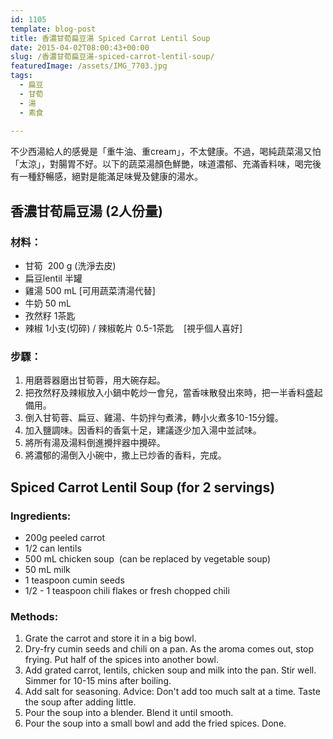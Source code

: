 ```yaml
---
id: 1105
template: blog-post
title: 香濃甘荀扁豆湯 Spiced Carrot Lentil Soup
date: 2015-04-02T08:00:43+00:00
slug: /香濃甘荀扁豆湯-spiced-carrot-lentil-soup/
featuredImage: /assets/IMG_7703.jpg
tags:
  - 扁豆
  - 甘荀
  - 湯
  - 素食
  
---
```

不少西湯給人的感覺是「重牛油、重cream」，不太健康。不過，喝純蔬菜湯又怕「太涼」，對腸胃不好。以下的蔬菜湯顏色鮮艷，味道濃郁、充滿香料味，喝完後有一種舒暢感，絕對是能滿足味覺及健康的湯水。

<!--more-->

## 香濃甘荀扁豆湯 (2人份量)

### 材料：

* 甘筍  200 g (洗淨去皮)
* 扁豆lentil 半罐
* 雞湯 500 mL [可用蔬菜清湯代替]
* 牛奶 50 mL
* 孜然籽 1茶匙
* 辣椒 1小支(切碎) / 辣椒乾片 0.5-1茶匙    [視乎個人喜好]


### 步驟：

  1. 用磨蓉器磨出甘筍蓉，用大碗存起。
  2. 把孜然籽及辣椒放入小鍋中乾炒一會兒，當香味散發出來時，把一半香料盛起備用。
  3. 倒入甘筍蓉、扁豆、雞湯、牛奶拌勻煮沸，轉小火煮多10-15分鐘。
  4. 加入鹽調味。因香料的香氣十足，建議逐少加入湯中並試味。
  5. 將所有湯及湯料倒進攪拌器中攪碎。
  6. 將濃郁的湯倒入小碗中，撒上已炒香的香料，完成。


## Spiced Carrot Lentil Soup (for 2 servings)

### Ingredients:

* 200g peeled carrot
* 1/2 can lentils
* 500 mL chicken soup  (can be replaced by vegetable soup)
* 50 mL milk
* 1 teaspoon cumin seeds
* 1/2 - 1 teaspoon chili flakes or fresh chopped chili

### Methods:

  1. Grate the carrot and store it in a big bowl.
  2. Dry-fry cumin seeds and chili on a pan. As the aroma comes out, stop frying. Put half of the spices into another bowl.
  3. Add grated carrot, lentils, chicken soup and milk into the pan. Stir well. Simmer for 10-15 mins after boiling.
  4. Add salt for seasoning. Advice: Don't add too much salt at a time. Taste the soup after adding little.
  5. Pour the soup into a blender. Blend it until smooth.
  6. Pour the soup into a small bowl and add the fried spices. Done.

&nbsp;